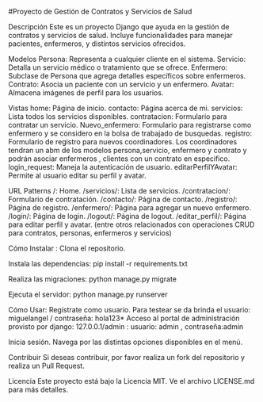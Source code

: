 #Proyecto de Gestión de Contratos y Servicios de Salud

Descripción
Este es un proyecto Django que ayuda en la gestión de contratos y servicios de salud. Incluye funcionalidades para manejar pacientes, enfermeros, y distintos servicios ofrecidos. 

Modelos
Persona: Representa a cualquier cliente en el sistema. 
Servicio: Detalla un servicio médico o tratamiento que se ofrece.
Enfermero: Subclase de Persona que agrega detalles específicos sobre enfermeros.
Contrato: Asocia un paciente con un servicio y un enfermero.
Avatar: Almacena imágenes de perfil para los usuarios.

Vistas
home: Página de inicio.
contacto: Página acerca de mi. 
servicios: Lista todos los servicios disponibles.
contratacion: Formulario para contratar un servicio.
Nuevo_enfermero: Formulario para registrarse como enfermero y se considero en la bolsa de trabajado de busquedas.
registro: Formulario de registro para nuevos coordinadores. Los coordinadores tendran un abm de los modelos persona,servicio, enfermero y contrato y podrán
asociar enfermeros , clientes con un contrato en especifico. 
login_request: Maneja la autenticación de usuario.
editarPerfilYAvatar: Permite al usuario editar su perfil y avatar.

URL Patterns
/: Home.
/servicios/: Lista de servicios.
/contratacion/: Formulario de contratación.
/contacto/: Página de contacto.
/registro/: Página de registro.
/enfermero/: Página para agregar un nuevo enfermero.
/login/: Página de login.
/logout/: Página de logout.
/editar_perfil/: Página para editar perfil y avatar.
(entre otros relacionados con operaciones CRUD para contratos, personas, enfermeros y servicios)

Cómo Instalar : 
Clona el repositorio.

Instala las dependencias: 
pip install -r requirements.txt

Realiza las migraciones:
python manage.py migrate

Ejecuta el servidor:
python manage.py runserver

Cómo Usar:
Regístrate como usuario. Para testear se da brinda el usuario: miguelangel / contraseña: hola123*
Acceso al portal de administración provisto por django: 127.0.0.1/admin : usuario: admin , contraseña:admin

Inicia sesión.
Navega por las distintas opciones disponibles en el menú.

Contribuir
Si deseas contribuir, por favor realiza un fork del repositorio y realiza un Pull Request.

Licencia
Este proyecto está bajo la Licencia MIT. Ve el archivo LICENSE.md para más detalles.
